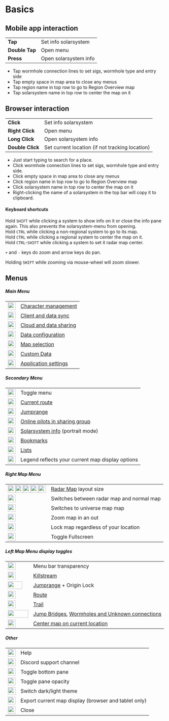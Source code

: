 # Basics

## Mobile app interaction
|  |  |
|--|--|
| **Tap** | Set info solarsystem |
| **Double Tap** | Open menu |
| **Press** | Open solarsystem info |

- Tap wormhole connection lines to set sigs, wormhole type and entry side
- Tap empty space in map area to close any menus
- Tap region name in top row to go to Region Overview map
- Tap solarsystem name in top row to center the map on it

## Browser interaction
|  |  |
|--|--|
| **Click** | Set info solarsystem|
| **Right Click**| Open menu |
| **Long Click**| Open solarsystem info |
| **Double Click** | Set current location (if not tracking location) |

- Just start typing to search for a place.
- Click wormhole connection lines to set sigs, wormhole type and entry side.
- Click empty space in map area to close any menus
- Click region name in top row to go to Region Overview map
- Click solarsystem name in top row to center the map on it
- Right-clicking the name of a solarsystem in the top bar will copy it to clipboard.

#### Keyboard shortcuts 

Hold `SHIFT` while clicking a system to show info on it or close the info pane again. This also prevents the solarsystem-menu from opening.<br>
Hold `CTRL` while clicking a non-regional system to go to its map.<br>Hold `CTRL` while clicking a regional system to center the map on it.<br>
Hold `CTRL`-`SHIFT` while clicking a system to set it radar map center.<br>

`+` and `-` keys do zoom and arrow keys do pan.

Holding `SHIFT` while zooming via mouse-wheel will zoom slower.

## Menus

##### Main Menu
|  | |
|--|--|
| <img src="https://raw.githubusercontent.com/Risingson/eedocs/master/docs/images/User-100_26_100_off.png" width="24" height="24" > | [Character management](https://eveeye.readthedocs.io/en/latest/sync/character-management/) |
| <img src="https://raw.githubusercontent.com/Risingson/eedocs/master/docs/images/Synchronize-100.png" width="24" height="24" > | [Client and data sync](https://eveeye.readthedocs.io/en/latest/sync/client-synchronisation/) |
| <img src="https://raw.githubusercontent.com/Risingson/eedocs/master/docs/images/Share-100_off.png" width="24" height="24" > | [Cloud and data sharing](https://eveeye.readthedocs.io/en/latest/sharing/cloud/) |
| <img src="https://raw.githubusercontent.com/Risingson/eedocs/master/docs/images/Node-100_off.png" width="24" height="24" > | [Data configuration](https://eveeye.readthedocs.io/en/latest/data/overview/) |
| <img src="https://raw.githubusercontent.com/Risingson/eedocs/master/docs/images/Map-100_off.png" width="24" height="24"> | [Map selection](https://eveeye.readthedocs.io/en/latest/map/layout/) |
| <img src="https://raw.githubusercontent.com/Risingson/eedocs/master/docs/images/db.png"  width="24" height="24"> | [Custom Data](https://eveeye.readthedocs.io/en/latest/data/database/) |
| <img src="https://raw.githubusercontent.com/Risingson/eedocs/master/docs/images/Settings-100_off.png" width="24" height="24"> | [Application settings](https://eveeye.readthedocs.io/en/latest/ui/settings/) |

##### Secondary Menu
|  |  |
|--|--|
| <img src="https://raw.githubusercontent.com/Risingson/eedocs/master/docs/images/Menu-100.png" width="24" height="24"> |  Toggle menu|
| <img src="https://raw.githubusercontent.com/Risingson/eedocs/master/docs/images/rou.png" width="24" height="24"> | [Current route](https://eveeye.readthedocs.io/en/latest/navigation/waypoints/) |
| <img src="https://raw.githubusercontent.com/Risingson/eedocs/master/docs/images/jmp.png" width="24" height="24"> | [Jumprange](https://eveeye.readthedocs.io/en/latest/navigation/jumprange/) |
| <img src="https://raw.githubusercontent.com/Risingson/eedocs/master/docs/images/grp.png" width="24" height="24"> | [Online pilots in sharing group](https://eveeye.readthedocs.io/en/latest/sharing/cloud/) |
| <img src="https://raw.githubusercontent.com/Risingson/eedocs/master/docs/images/sol.png" width="24" height="24"> | [Solarsystem info](https://eveeye.readthedocs.io/en/latest/ui/solarsystem-info/) (portrait mode)|
| <img src="https://raw.githubusercontent.com/Risingson/eedocs/master/docs/images/bmk.png" width="24" height="24"> | [Bookmarks](https://eveeye.readthedocs.io/en/latest/ui/bookmarks) |
| <img src="https://raw.githubusercontent.com/Risingson/eedocs/master/docs/images/lst.png" width="24" height="24"> | [Lists](https://eveeye.readthedocs.io/en/latest/data/lists)|
| <img src="https://raw.githubusercontent.com/Risingson/eedocs/master/docs/images/lgd.png" width="24" height="24"> | Legend reflects your current map display options |

##### Right Map Menu
|  |  |
|--|--|
| <img src="https://raw.githubusercontent.com/Risingson/eedocs/master/docs/images/5.png" width="24" height="24" ><img src="https://raw.githubusercontent.com/Risingson/eedocs/master/docs/images/4.png" width="24" height="24" ><img src="https://raw.githubusercontent.com/Risingson/eedocs/master/docs/images/3.png" width="24" height="24" ><img src="https://raw.githubusercontent.com/Risingson/eedocs/master/docs/images/2.png" width="24" height="24" ><img src="https://raw.githubusercontent.com/Risingson/eedocs/master/docs/images/1.png" width="24" height="24" > | [Radar Map](https://eveeye.readthedocs.io/en/latest/map/layout/#Radar%20Map) layout size | 
| <img src="https://raw.githubusercontent.com/Risingson/eedocs/master/docs/images/0.png" width="24" height="24" > | Switches between radar map and normal map |
| <img src="https://raw.githubusercontent.com/Risingson/eedocs/master/docs/images/u.png" width="24" height="24" > | Switches to universe map map |
| <img src="https://raw.githubusercontent.com/Risingson/eedocs/master/docs/images/Collapse-100.png" width="24" height="24" > | Zoom map in an out |
| <img src="https://raw.githubusercontent.com/Risingson/eedocs/master/docs/images/Lock.png" width="24" height="24" > | Lock map regardless of your location |
| <img src="https://raw.githubusercontent.com/Risingson/eedocs/master/docs/images/Fullscreen-100_off.png" width="24" height="24" > | Toggle Fullscreen |

##### Left Map Menu display toggles
|  |  |
|--|--|
| <img src="https://raw.githubusercontent.com/Risingson/eedocs/master/docs/images/transp.png" width="24" height="24" > | Menu bar transparency | 
| <img src="https://raw.githubusercontent.com/Risingson/eedocs/master/docs/images/k.png" width="24" height="24" > | [Killstream](https://eveeye.readthedocs.io/en/latest/data/misc/#zkillboard-livestream) |
| <img src="https://raw.githubusercontent.com/Risingson/eedocs/master/docs/images/j2.png" width="45" height="24" > |[Jumprange](https://eveeye.readthedocs.io/en/latest/navigation/jumprange) + Origin Lock|
| <img src="https://raw.githubusercontent.com/Risingson/eedocs/master/docs/images/r.png" width="24" height="24" > | [Route](https://eveeye.readthedocs.io/en/latest/navigation/route)|
| <img src="https://raw.githubusercontent.com/Risingson/eedocs/master/docs/images/t.png" width="24" height="24" > | [Trail](https://eveeye.readthedocs.io/en/latest/ui/settings/#display-trail)|
| <img src="https://raw.githubusercontent.com/Risingson/eedocs/master/docs/images/conn.png" width="64" height="24" > | [Jump Bridges](https://eveeye.readthedocs.io/en/latest/sharing/jumpbridges/),  [Wormholes and Unknown connections](https://eveeye.readthedocs.io/en/latest/map/chain-mapping/) |
| <img src="https://raw.githubusercontent.com/Risingson/eedocs/master/docs/images/center.png" width="24" height="24" > | [Center map on current location](https://eveeye.readthedocs.io/en/latest/ui/settings/#center-on-current-system) |

##### Other
|  |  |
|--|--|
| <img src="https://raw.githubusercontent.com/Risingson/eedocs/master/docs/images/Help-100_b.png" width="24" height="24"> | Help  |
| <img src="https://raw.githubusercontent.com/Risingson/eedocs/master/docs/images/comments-50.png" width="24" height="24"> | Discord support channel |
| <img src="https://raw.githubusercontent.com/Risingson/eedocs/master/docs/images/Arrow-100_opt_on.png" width="24" height="24"> | Toggle bottom pane |
| <img src="https://raw.githubusercontent.com/Risingson/eedocs/master/docs/images/opacity_off.png" width="24" height="24"> |  Toggle pane opacity |
| <img src="https://raw.githubusercontent.com/Risingson/eedocs/master/docs/images/theme.png" width="24" height="24"> |  Switch dark/light theme |
| <img src="https://raw.githubusercontent.com/Risingson/eedocs/master/docs/images/copy.png" width="24" height="24"> | Export current map display (browser and tablet only)|
| <img src="https://raw.githubusercontent.com/Risingson/eedocs/master/docs/images/Delete-100.png" width="24" height="24"> | Close  |

<!--##### Route
<img src="https://raw.githubusercontent.com/Risingson/eedocs/master/docs/images/bug.png" width="24" height="24"> | Bugreports

see [Waypoints](https://eveeye.readthedocs.io/en/latest/navigation/waypoints)

## Other Icons

##### Incursions and Invasions
|  |  |
|--|--|
| <img src="https://raw.githubusercontent.com/Risingson/eedocs/master/docs/images/invstate_3.png" width="24" height="24"> | EDENCOM Fortress |
| <img src="https://raw.githubusercontent.com/Risingson/eedocs/master/docs/images/invstate_2.png" width="24" height="24"> | EDENCOM Bulwark |
| <img src="https://raw.githubusercontent.com/Risingson/eedocs/master/docs/images/invstate_1.png" width="24" height="24"> |  EDENCOM Redoubt |
| <img src="https://raw.githubusercontent.com/Risingson/eedocs/master/docs/images/invstate_0.png" width="24" height="24"> | Stellar Reconnaissance|
| <img src="https://raw.githubusercontent.com/Risingson/eedocs/master/docs/images/invstate_-1.png" width="24" height="24"> | First Liminality|
| <img src="https://raw.githubusercontent.com/Risingson/eedocs/master/docs/images/invstate_-2.png" width="24" height="24"> | Second Liminality|
| <img src="https://raw.githubusercontent.com/Risingson/eedocs/master/docs/images/invstate_-3.png" width="24" height="24"> | Final Liminality|
| <img src="https://raw.githubusercontent.com/Risingson/eedocs/master/docs/images/lim-2.png" width="24" height="24"> | Liminality security status |
| <img src="https://raw.githubusercontent.com/Risingson/eedocs/master/docs/images/lim-3.png" width="24" height="24"> | Final Liminality security status |
| <img src="https://raw.githubusercontent.com/Risingson/eedocs/master/docs/images/invstate_-4.png" width="24" height="24"> | Triglavian Minor Victory |
| <img src="https://raw.githubusercontent.com/Risingson/eedocs/master/docs/images/invstate_4.png" width="24" height="24"> | EDENCOM Minor Victory  |
| <img src="https://raw.githubusercontent.com/Risingson/eedocs/master/docs/images/incursion_500019.png" width="24" height="24"> | Sansha Incursion| -->


<!--stackedit_data:
eyJoaXN0b3J5IjpbLTE0MzgzOTY4OTIsMTIxOTg2NzA0LC0xNz
czMjExNDEsLTIwMDI5NDI0NzcsMTM5NDMwNjE3OSwtNzc5ODI1
ODksNjM3NjMzNzQ3LDEyNTc3NzcyNTUsMTcyNjMzMzQ5NywtMT
c4MzE5MTAwMywtMTY2NTQ5MzY5NCwtNDk1MTM3NDc5LDkxNTA5
NjIwOCwxMDAxMzQ0NzM0LC0xMjQyNzQ3OTY5LDM4MTAzMDExNS
wtMTI2MDQyMzYwOSwtMTg4ODE3NjgwNiwtMTIzMzc3MTYzMSwt
OTM0NjMxODUxXX0=
-->